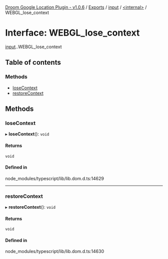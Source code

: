 [Droom Google Location Plugin - v1.0.6](../README.md) / [Exports](../modules.md) / [input](../modules/input.md) / [<internal\>](../modules/input._internal_.md) / WEBGL\_lose\_context

# Interface: WEBGL\_lose\_context

[input](../modules/input.md).[<internal>](../modules/input._internal_.md).WEBGL_lose_context

## Table of contents

### Methods

- [loseContext](input._internal_.WEBGL_lose_context.md#losecontext)
- [restoreContext](input._internal_.WEBGL_lose_context.md#restorecontext)

## Methods

### loseContext

▸ **loseContext**(): `void`

#### Returns

`void`

#### Defined in

node_modules/typescript/lib/lib.dom.d.ts:14629

___

### restoreContext

▸ **restoreContext**(): `void`

#### Returns

`void`

#### Defined in

node_modules/typescript/lib/lib.dom.d.ts:14630
